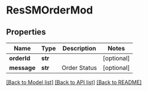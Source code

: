# ResSMOrderMod

## Properties
Name | Type | Description | Notes
------------ | ------------- | ------------- | -------------
**orderId** | **str** |  | [optional] 
**message** | **str** | Order Status | [optional] 

[[Back to Model list]](../README.md#documentation-for-models) [[Back to API list]](../README.md#documentation-for-api-endpoints) [[Back to README]](../README.md)


